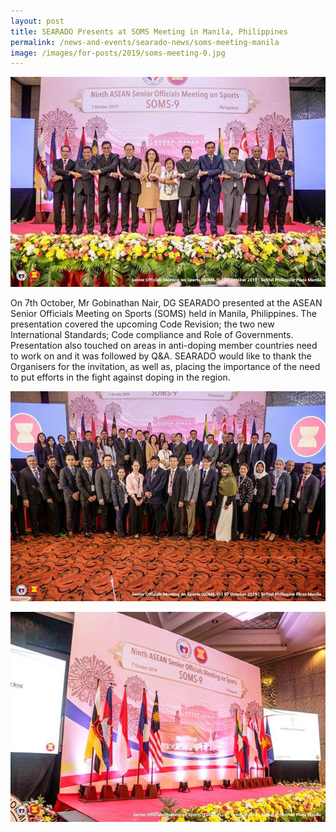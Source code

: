 ```yaml
---
layout: post
title: SEARADO Presents at SOMS Meeting in Manila, Philippines
permalink: /news-and-events/searado-news/soms-meeting-manila
image: /images/for-posts/2019/soms-meeting-0.jpg
---
```

![Group Photo](/images/for-posts/2019/soms-meeting-0.jpg)

On 7th October, Mr Gobinathan Nair, DG SEARADO presented at the ASEAN Senior Officials Meeting on Sports (SOMS) held in Manila, Philippines. The presentation covered the upcoming Code Revision; the two new International Standards; Code compliance and Role of Governments. Presentation also touched on areas in anti-doping member countries need to work on and it was followed by Q&A. SEARADO would like to thank the Organisers for the invitation, as well as, placing the importance of the need to put efforts in the fight against doping in the region.

![Group Photo](/images/for-posts/2019/soms-meeting-1.jpg)

![Group Photo](/images/for-posts/2019/soms-meeting-2.jpg)
